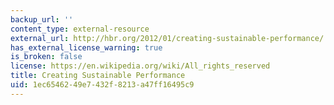 ```yaml
---
backup_url: ''
content_type: external-resource
external_url: http://hbr.org/2012/01/creating-sustainable-performance/
has_external_license_warning: true
is_broken: false
license: https://en.wikipedia.org/wiki/All_rights_reserved
title: Creating Sustainable Performance
uid: 1ec65462-49e7-432f-8213-a47ff16495c9
---
```

